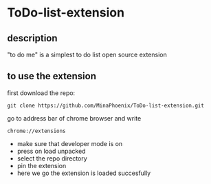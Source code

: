 # ToDo-list-extension
## description
"to do me" is a simplest to do list open source extension
## to use the extension
first download the repo:
```
git clone https://github.com/MinaPhoenix/ToDo-list-extension.git
```
go to address bar of chrome browser and write
```
chrome://extensions
```
- make sure that developer mode is on
- press on load unpacked
- select the repo directory
- pin the extension
- here we go the extension is loaded succesfully
